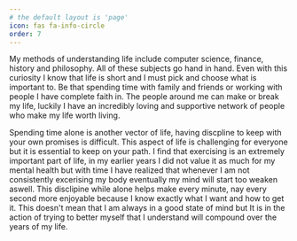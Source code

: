 ```yaml
---
# the default layout is 'page'
icon: fas fa-info-circle
order: 7
---
```


My methods of understanding life include computer science, finance, history and philosophy. All of these subjects go hand in hand. Even with this curiosity I know that life is short and I must pick and choose what is important to. Be that spending time with family and friends or working with people I have complete faith in. The people around me can make or break my life, luckily I have an incredibly loving and supportive network of people who make my life worth living.

Spending time alone is another vector of life, having discpline to keep with your own promises is difficult. This aspect of life is challenging for everyone but it is essential to keep on your path. I find that exercising is an extremely important part of life, in my earlier years I did not value it as much for my mental health but with time I have realized that whenever I am not consistently excerising my body eventually my mind will start too weaken aswell. This disclipine while alone helps make every minute, nay every second more enjoyable because I know exactly what I want and how to get it. This doesn't mean that I am always in a good state of mind but It is in the action of trying to better myself that I understand will compound over the years of my life. 

